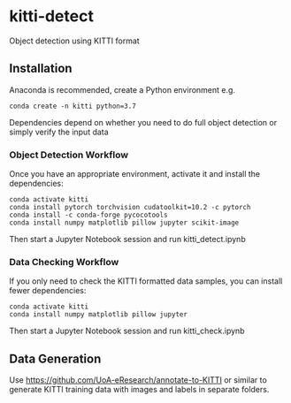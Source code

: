 # kitti-detect
Object detection using KITTI format

## Installation

Anaconda is recommended, create a Python environment e.g.
```
conda create -n kitti python=3.7
```

Dependencies depend on whether you need to do full object detection or simply verify the input data

### Object Detection Workflow

Once you have an appropriate environment, activate it and install the dependencies:

```
conda activate kitti
conda install pytorch torchvision cudatoolkit=10.2 -c pytorch
conda install -c conda-forge pycocotools
conda install numpy matplotlib pillow jupyter scikit-image
```

Then start a Jupyter Notebook session and run kitti_detect.ipynb

### Data Checking Workflow
If you only need to check the KITTI formatted data samples, you can install fewer dependencies:
```
conda activate kitti
conda install numpy matplotlib pillow jupyter
```
Then start a Jupyter Notebook session and run kitti_check.ipynb

## Data Generation

Use https://github.com/UoA-eResearch/annotate-to-KITTI or similar to generate KITTI training data with images and labels in separate folders.

